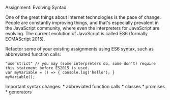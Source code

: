 Assignment: Evolving Syntax

One of the great things about Internet technologies is the pace of change. People are constantly improving things, and that's especially prevalent in the JavaScript community, where even the interpreters for JavaScript are evolving. The current evolution of JavaScript is called ES6 (formally ECMAScript 2015).

Refactor some of your existing assignments using ES6 syntax, such as abbreviated function calls:

    "use strict" // you may (some interpreters do, some don't) require this statement before ES2015 is used.
    var myVariable = () => { console.log('hello'); }
    myVariable();

Important syntax changes:
    * abbreviated function calls
    * classes
    * promises
    * generators

